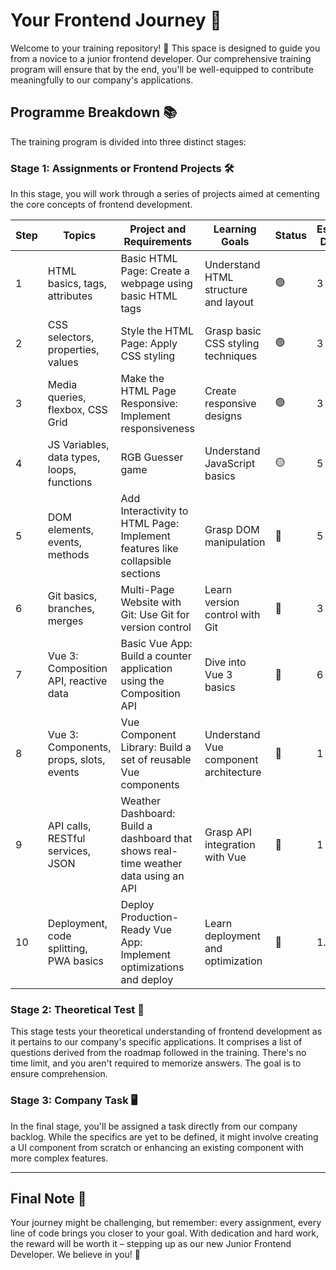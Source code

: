 # Your Frontend Journey 🚀

Welcome to your training repository! 🎉 This space is designed to guide you from a novice to a junior frontend developer. Our comprehensive training program will ensure that by the end, you'll be well-equipped to contribute meaningfully to our company's applications.

## Programme Breakdown 📚

The training program is divided into three distinct stages:

### Stage 1: Assignments or Frontend Projects 🛠️

In this stage, you will work through a series of projects aimed at cementing the core concepts of frontend development.

| Step | Topics                                     | Project and Requirements                                                            | Learning Goals                        | Status | Estimated Duration |
| ---- | ------------------------------------------ | ----------------------------------------------------------------------------------- | ------------------------------------- | ------ | ------------------ |
| 1    | HTML basics, tags, attributes              | Basic HTML Page: Create a webpage using basic HTML tags                             | Understand HTML structure and layout  | 🟢     | 3 days             |
| 2    | CSS selectors, properties, values          | Style the HTML Page: Apply CSS styling                                              | Grasp basic CSS styling techniques    | 🟢     | 3 days             |
| 3    | Media queries, flexbox, CSS Grid           | Make the HTML Page Responsive: Implement responsiveness                             | Create responsive designs             | 🟢     | 3 days             |
| 4    | JS Variables, data types, loops, functions | RGB Guesser game                                                                    | Understand JavaScript basics          | 🟡     | 5 days             |
| 5    | DOM elements, events, methods              | Add Interactivity to HTML Page: Implement features like collapsible sections        | Grasp DOM manipulation                | 🛑     | 5 days             |
| 6    | Git basics, branches, merges               | Multi-Page Website with Git: Use Git for version control                            | Learn version control with Git        | 🛑     | 3 days             |
| 7    | Vue 3: Composition API, reactive data      | Basic Vue App: Build a counter application using the Composition API                | Dive into Vue 3 basics                | 🛑     | 6 days             |
| 8    | Vue 3: Components, props, slots, events    | Vue Component Library: Build a set of reusable Vue components                       | Understand Vue component architecture | 🛑     | 1 week             |
| 9    | API calls, RESTful services, JSON          | Weather Dashboard: Build a dashboard that shows real-time weather data using an API | Grasp API integration with Vue        | 🛑     | 1 week             |
| 10   | Deployment, code splitting, PWA basics     | Deploy Production-Ready Vue App: Implement optimizations and deploy                 | Learn deployment and optimization     | 🛑     | 1.5 weeks          |

### Stage 2: Theoretical Test 🧠

This stage tests your theoretical understanding of frontend development as it pertains to our company's specific applications. It comprises a list of questions derived from the roadmap followed in the training. There's no time limit, and you aren't required to memorize answers. The goal is to ensure comprehension.

### Stage 3: Company Task 🖥️

In the final stage, you'll be assigned a task directly from our company backlog. While the specifics are yet to be defined, it might involve creating a UI component from scratch or enhancing an existing component with more complex features.

---

## Final Note 🌟

Your journey might be challenging, but remember: every assignment, every line of code brings you closer to your goal. With dedication and hard work, the reward will be worth it – stepping up as our new Junior Frontend Developer. We believe in you! 🎊
